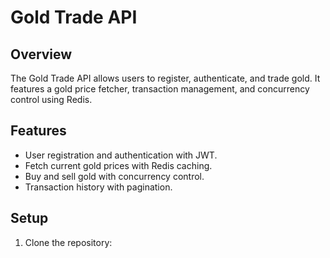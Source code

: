 # Gold Trade API

## Overview

The Gold Trade API allows users to register, authenticate, and trade gold. It features a gold price fetcher, transaction management, and concurrency control using Redis.

## Features

- User registration and authentication with JWT.
- Fetch current gold prices with Redis caching.
- Buy and sell gold with concurrency control.
- Transaction history with pagination.

## Setup

1. Clone the repository:
